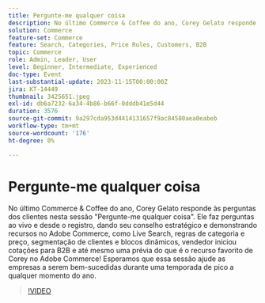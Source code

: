 ```yaml
---
title: Pergunte-me qualquer coisa
description: No último Commerce & Coffee do ano, Corey Gelato responde às perguntas dos clientes nesta sessão "Pergunte-me qualquer coisa". Ele faz perguntas ao vivo e desde o registro, dando seu conselho estratégico e demonstrando recursos no Adobe Commerce, como Live Search, regras de categoria e preço, segmentação de clientes e blocos dinâmicos, vendedor iniciou cotações para B2B e até mesmo uma prévia do que é o recurso favorito de Corey no Adobe Commerce! Esperamos que essa sessão ajude as empresas a serem bem-sucedidas durante uma temporada de pico a qualquer momento do ano.
solution: Commerce
feature-set: Commerce
feature: Search, Categories, Price Rules, Customers, B2B
topic: Commerce
role: Admin, Leader, User
level: Beginner, Intermediate, Experienced
doc-type: Event
last-substantial-update: 2023-11-15T00:00:00Z
jira: KT-14449
thumbnail: 3425651.jpeg
exl-id: db6a7232-6a34-4b86-b66f-0dddb41e5d44
duration: 3576
source-git-commit: 9a297cda953d4414131657f9ac84580aea0eabeb
workflow-type: tm+mt
source-wordcount: '176'
ht-degree: 0%

---
```


# Pergunte-me qualquer coisa

No último Commerce &amp; Coffee do ano, Corey Gelato responde às perguntas dos clientes nesta sessão &quot;Pergunte-me qualquer coisa&quot;. Ele faz perguntas ao vivo e desde o registro, dando seu conselho estratégico e demonstrando recursos no Adobe Commerce, como Live Search, regras de categoria e preço, segmentação de clientes e blocos dinâmicos, vendedor iniciou cotações para B2B e até mesmo uma prévia do que é o recurso favorito de Corey no Adobe Commerce! Esperamos que essa sessão ajude as empresas a serem bem-sucedidas durante uma temporada de pico a qualquer momento do ano.

>[!VIDEO](https://video.tv.adobe.com/v/3425651/?learn=on)
